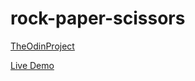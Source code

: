 # rock-paper-scissors


[TheOdinProject](https://theodinproject.org)

[Live Demo](https://mohamedbechirmejri.github.io/rock-paper-scissors/)